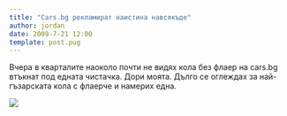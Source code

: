```yaml
---
title: "Cars.bg рекламират наистина навсякъде"
author: jordan
date: 2009-7-21 12:00
template: post.pug
---
```


Вчера в кварталите наоколо почти не видях кола без флаер на cars.bg
втъкнат под едната чистачка. Дори моята. Дълго се оглеждах за
най-гъзарската кола с флаерче и намерих една.

![](carsbg_advertisement.jpg)
